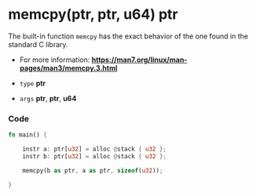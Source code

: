 # memcpy(ptr, ptr, u64) ptr

The built-in function ``memcpy`` has the exact behavior of the one found in the standard C library. 

- For more information: __https://man7.org/linux/man-pages/man3/memcpy.3.html__

- ``type`` **ptr**
- ``args`` **ptr**, **ptr**, **u64**

### Code

```rust
fn main() {

    instr a: ptr[u32] = alloc @stack { u32 };
    instr b: ptr[u32] = alloc @stack { u32 };

    memcpy(b as ptr, a as ptr, sizeof(u32));

}
```
